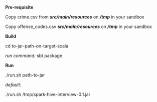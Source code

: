 **Pre-requisite** 

Copy crime.csv from **_src/main/resources_** on _**/tmp**_ in your sandbox

Copy offense_codes.csv _**src/main/resources**_ on **_/tmp_** in your sandbox


**Build**


cd  to-jar-path-on-target-scala

_run command:_  sbt package


**Run** 

./run.sh  path-to-jar

_default:_

./run.sh  /tmp/spark-hive-interview-0.1.jar